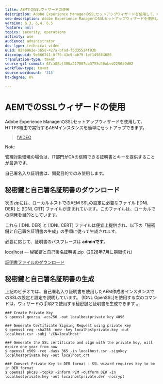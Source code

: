 ```yaml
---
title: AEMでのSSLウィザードの使用
description: Adobe Experience ManagerのSSLセットアップウィザードを使用して、HTTPS経由で実行するAEMインスタンスを簡単にセットアップできます。
seo-description: Adobe Experience ManagerのSSLセットアップウィザードを使用して、HTTPS経由で実行するAEMインスタンスを簡単にセットアップできます。
version: 6.3, 6,4, 6.5
feature: null
topics: security, operations
activity: use
audience: administrator
doc-type: technical video
uuid: 82a6962e-3658-427a-bfad-f5d35524f93b
discoiquuid: 9e666741-0f76-43c9-ab79-1ef149884686
translation-type: tm+mt
source-git-commit: 67ca08bf386a217807da3755d46abed225050d02
workflow-type: tm+mt
source-wordcount: '215'
ht-degree: 0%

---
```



# AEMでのSSLウィザードの使用

Adobe Experience ManagerのSSLセットアップウィザードを使用して、HTTPS経由で実行するAEMインスタンスを簡単にセットアップできます。

>[!VIDEO](https://video.tv.adobe.com/v/17993/?quality=12&learn=on)

>[!NOTE]
>
>管理対象環境の場合は、IT部門がCAの信頼できる証明書とキーを提供することが最適です。
>
>自己署名入り証明書は、開発目的でのみ使用します。

## 秘密鍵と自己署名証明書のダウンロード

次のzipには、ローカルホストでのAEM SSLの設定に必要なファイル [!DNL DER] と [!DNL CRT] ファイルが含まれています。このファイルは、ローカルでの開発を目的としています。

これら [!DNL DER] と [!DNL CERT] ファイルは便宜上提供され、以下の「秘密鍵と自己署名証明書の生成」の手順に従って生成されます。

必要に応じて、証明書のパスフレーズは **adminです**。

localhost — 秘密鍵と自己署名証明書.zip（2028年7月に期限切れ）

[証明書ファイルのダウンロード](assets/use-the-ssl-wizard/certificate.zip)

## 秘密鍵と自己署名証明書の生成

上記のビデオでは、自己署名入り証明書を使用したAEM作成者インスタンスでのSSLの設定と設定を説明しています。 [!DNL OpenSSL]を使用する次のコマンドは、ウィザードの手順2で使用する秘密鍵と証明書を生成できます [](https://www.openssl.org/) 。

```shell
### Create Private Key
$ openssl genrsa -aes256 -out localhostprivate.key 4096

### Generate Certificate Signing Request using private key
$ openssl req -sha256 -new -key localhostprivate.key -out localhost.csr -subj '/CN=localhost'

### Generate the SSL certificate and sign with the private key, will expire one year from now
$ openssl x509 -req -days 365 -in localhost.csr -signkey localhostprivate.key -out localhost.crt

### Convert Private Key to DER format - SSL wizard requires key to be in DER format
$ openssl pkcs8 -topk8 -inform PEM -outform DER -in localhostprivate.key -out localhostprivate.der -nocrypt
```
